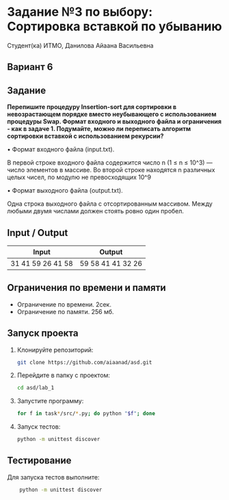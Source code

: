# Задание №3 по выбору: Сортировка вставкой по убыванию
Студент(ка) ИТМО, Данилова Айаана Васильевна

## Вариант 6

## Задание
**Перепишите процедуру Insertion-sort для сортировки в невозрастающем порядке вместо неубывающего с использованием процедуры Swap.
Формат входного и выходного файла и ограничения - как в задаче 1.
Подумайте, можно ли переписать алгоритм сортировки вставкой с использованием рекурсии?**

• Формат входного файла (input.txt). 

В первой строке входного файла содержится число n (1 ≤ n ≤ 10^3) — число элементов в массиве. Во второй
строке находятся n различных целых чисел, по модулю не превосходящих
10^9

• Формат выходного файла (output.txt).

Одна строка выходного файла с
отсортированным массивом. Между любыми двумя числами должен стоять
ровно один пробел.


## Input / Output 

| Input             | Output            |
|-------------------|-------------------|
| 31 41 59 26 41 58 | 59 58 41 41 32 26 |
## Ограничения по времени и памяти

- Ограничение по времени. 2сек.
- Ограничение по памяти. 256 мб.


## Запуск проекта
1. Клонируйте репозиторий:
   ```bash
   git clone https://github.com/aiaanad/asd.git
   ```
2. Перейдите в папку с проектом:
   ```bash
   cd asd/lab_1
   ```
3. Запустите программу:
   ```bash
   for f in task*/src/*.py; do python "$f"; done 
   ```

4. Запуск тестов:
   ```bash
   python -m unittest discover
   ```


## Тестирование
Для запуска тестов выполните:
```bash
    python -m unittest discover
```
